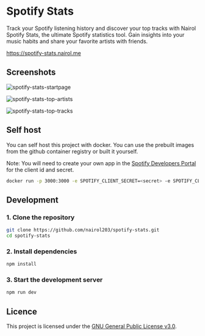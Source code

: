 # Spotify Stats
Track your Spotify listening history and discover your top tracks with Nairol Spotify Stats, the ultimate Spotify statistics tool. Gain insights into your music habits and share your favorite artists with friends. 

https://spotify-stats.nairol.me

## Screenshots
![spotify-stats-startpage](https://github.com/user-attachments/assets/6a14eb09-d108-4a07-8e78-5f2b9051e676)

![spotify-stats-top-artists](https://github.com/user-attachments/assets/08af4896-c124-4131-bcf9-e331ffeed2ef)

![spotify-stats-top-tracks](https://github.com/user-attachments/assets/27c12304-199e-427b-b30e-5e0142770d57)

## Self host

You can self host this project with docker. You can use the prebuilt images from the github container registry or built it yourself.

Note: You will need to create your own app in the [Spotify Developers Portal](https://developer.spotify.com) for the client id and secret.

```bash
docker run -p 3000:3000 -e SPOTIFY_CLIENT_SECRET=<secret> -e SPOTIFY_CLIENT_ID=<secret> -e NEXTAUTH_SECRET=<secret> -e NEXTAUTH_URL=<url> ghcr.io/nairol203/spotify-stats:main
```

## Development

### 1. Clone the repository

```bash
git clone https://github.com/nairol203/spotify-stats.git
cd spotify-stats
```

### 2. Install dependencies

```bash
npm install
```

### 3. Start the development server

```bash
npm run dev
```

## Licence

This project is licensed under the [GNU General Public License v3.0](https://www.gnu.org/licenses/gpl-3.0.html).
